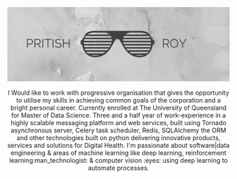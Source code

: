 <a href="https://pritishroy.technology"><img src="https://github.com/roycek7/PRITISH-ROY/blob/master/images/header.png" width="1000"></a>
<p align="center">I Would like to work with progressive organisation that gives the opportunity to utilise my skills in achieving common goals of the corporation and a bright personal career. Currently enrolled at The University of Queensland for Master of Data Science. Three and a half year of work-experience in a highly scalable messaging platform and web services, built using Tornado asynchronous server, Celery task scheduler, Redis, SQLAlchemy the ORM and other technologies built on python delivering innovative products, services and solutions for Digital Health. I'm passionate about software|data engineering & areas of machine learning like deep learning, reinforcement learning:man_technologist: & computer vision :eyes: using deep learning to automate processes.
</p>


